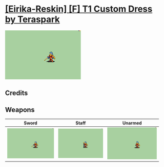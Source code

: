 # [\[Eirika-Reskin\] \[F\] T1 Custom Dress by Teraspark](./)

<img src="./1.%20Sword/Sword_000.png" alt="[Eirika-Reskin] [F] T1 Custom Dress by Teraspark standing" />

## Credits



## Weapons


|Sword |Staff |Unarmed |
|  :---: | :---: | :---: |
| <img alt="Sword animation" src="./1.%20Sword/Sword.gif" /> | <img alt="Staff animation" src="./7.%20Staff/Staff.gif" /> | <img alt="Unarmed animation" src="./8.%20Unarmed/Unarmed.gif" /> |
